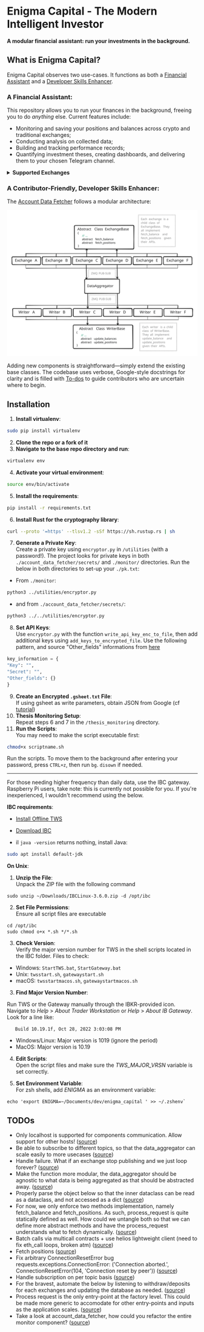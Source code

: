 # Enigma Capital - The Modern Intelligent Investor

**A modular financial assistant: run your investments in the background.**

## What is Enigma Capital?

Enigma Capital observes two use-cases. It functions as both a [Financial Assistant](#a-financial-assistant) and a [Developer Skills Enhancer](#a-contributor-friendly-developer-skills-honer).

### A Financial Assistant:

This repository allows you to run your finances in the background, freeing you to do _anything_ else. Current features include:

- Monitoring and saving your positions and balances across crypto and traditional exchanges;
- Conducting analysis on collected data;
- Building and tracking performance records;
- Quantifying investment theses, creating dashboards, and delivering them to your chosen Telegram channel.

<details>
  <summary><strong>Supported Exchanges</strong></summary>

  - Binance;
  - Bybit;
  - DYDX; 
  - Ethereum; 
  - Interactive Brokers; 
  - TradeStation;
  - FTX;
  - Kraken;
  - RootStock;

</details>

### A Contributor-Friendly, Developer Skills Enhancer:

The [Account Data Fetcher](./account_data_fetcher/) follows a modular architecture:

![Infrastructure](./readme_public/infrastructure_github.svg)

Adding new components is straightforward—simply extend the existing base classes. The codebase uses verbose, Google-style docstrings for clarity and is filled with [To-dos](#todos) to guide contributors who are uncertain where to begin.

## Installation

1. **Install virtualenv**:
```bash
sudo pip install virtualenv
```
2. **Clone the repo or a fork of it**
3. **Navigate to the base repo directory and run**:
```bash
virtualenv env
```
4. **Activate your virtual environment**: 
```bash
source env/bin/activate
```
5. **Install the requirements**: 
```bash
pip install -r requirements.txt
```
6. **Install Rust for the cryptography library**: 
```bash
curl --proto '=https' --tlsv1.2 -sSf https://sh.rustup.rs | sh
```
7. **Generate a Private Key**:   
Create a private key using `encryptor.py` in `/utilities` (with a password!). The project looks for private keys in both `./account_data_fetcher/secrets/` and `./monitor/` directories. Run the below in both directories to set-up your `./pk.txt`:  
- From `./monitor`:
```bash
python3 ../utilities/encryptor.py
```
- and from `./account_data_fetcher/secrets/`:
```bash
python3 ../../utilities/encryptor.py
```

8. **Set API Keys**:  
Use `encryptor.py` with the function `write_api_key_enc_to_file`, then add additional keys using `add_keys_to_encrypted_file`. Use the following pattern, and source "Other_fields" informations from [here](./account_data_fetcher/secrets/example_.api_enc.py)
```python
key_information = {
"Key": "",
"Secret": "",
"Other_fields": {}
}
```
9. **Create an Encrypted `.gsheet.txt` File**:  
If using gsheet as write parameters, obtain JSON from Google (cf [tutorial](https://medium.com/craftsmenltd/from-csv-to-google-sheet-using-python-ef097cb014f9))
10. **Thesis Monitoring Setup**:  
Repeat steps 6 and 7 in the `/thesis_monitoring` directory.
11. **Run the Scripts**:   
You may need to make the script executable first:
```bash
chmod+x scriptname.sh
```
Run the scripts. To move them to the background after entering your password, press `CTRL+z`, then run `bg`. `disown` if needed.

---


For those needing higher frequency than daily data, use the IBC gateway. Raspberry Pi users, take note: this is currently not possible for you. If you're inexperienced, I wouldn't recommend using the below.

**IBC requirements**:

- [Install Offline TWS](https://www.interactivebrokers.com/en/trading/tws-offline-installers.php)

- [Download IBC](https://github.com/IbcAlpha/IBC/releases)
- iI `java -version` returns nothing, install Java:
```bash
sudo apt install default-jdk
```

**On Unix**:  

1. **Unzip the File**:  
Unpack the ZIP file with the following command
```
sudo unzip ~/Downloads/IBCLinux-3.6.0.zip -d /opt/ibc
```
2. **Set File Permissions**:  
Ensure all script files are executable
```
cd /opt/ibc
sudo chmod o+x *.sh */*.sh
```
3. **Check Version**:  
Verify the major version number for TWS in the shell scripts located in the IBC folder. Files to check:
- Windows: `StartTWS.bat`, `StartGateway.bat`
- Unix: `twsstart.sh`, `gatewaystart.sh`
- macOS: `twsstartmacos.sh`, `gatewaystartmacos.sh`

3. **Find Major Version Number**:  

Run TWS or the Gateway manually through the IBKR-provided icon. Navigate to *Help* > *About Trader Workstation* or *Help* > *About IB Gateway*. Look for a line like:
```
   Build 10.19.1f, Oct 28, 2022 3:03:08 PM
```
- Windows/Linux: Major version is 1019 (ignore the period)
- MacOS: Major version is 10.19

4. **Edit Scripts**:    
Open the script files and make sure the *TWS_MAJOR_VRSN* variable is set correctly.

5. **Set Environment Variable**:    
For zsh shells, add *ENIGMA* as an environment variable:
```
echo 'export ENIGMA=~/Documents/dev/enigma_capital ' >> ~/.zshenv`
```     
    
 
 ## TODOs
- Only localhost is supported for components communication. Allow support for other hosts! ([source](https://github.com/SFYLL/enigma_capital/blob/master/account_data_fetcher/data_aggregator/data_aggregator.py#L227))
- Be able to subscribe to different topics, so that the data_aggregator can scale easily to more usecases ([source](https://github.com/SFYLL/enigma_capital/blob/master/account_data_fetcher/data_aggregator/data_aggregator.py#L288))
- Handle failure. What if an exchange stop publishing and we just loop forever? ([source](https://github.com/SFYLL/enigma_capital/blob/master/account_data_fetcher/data_aggregator/data_aggregator.py#L293))
- Make the function more modular, the data_aggregator should be agnostic to what data is being aggregated as that should be abstracted away. ([source](https://github.com/SFYLL/enigma_capital/blob/master/account_data_fetcher/data_aggregator/data_aggregator.py#L294))
- Properly parse the object below so that the inner dataclass can be read as a dataclass, and not accessed as a dict ([source](https://github.com/SFYLL/enigma_capital/blob/master/account_data_fetcher/data_aggregator/data_aggregator.py#L320))
- For now, we only enforce two methods implementation, namely fetch_balance and fetch_positions. As such, process_request is quite statically defined as well. How could we untangle both so that we can define more abstract methods and have the process_request understands what to fetch dynamically. ([source](https://github.com/SFYLL/enigma_capital/blob/master/account_data_fetcher/exchanges/exchange_base.py#L12))
- Batch calls via multicall contracts + use helios lightweight client (need to fix eth_call loops, broken atm) ([source](https://github.com/SFYLL/enigma_capital/blob/master/account_data_fetcher/exchanges/ethereum/data_fetcher.py#L42))
- Fetch positions ([source](https://github.com/SFYLL/enigma_capital/blob/master/account_data_fetcher/exchanges/ib_async/data_fetcher.py#L49))
- Fix arbitrary ConnectionResetError bug requests.exceptions.ConnectionError: ('Connection aborted.', ConnectionResetError(104, 'Connection reset by peer')) ([source](https://github.com/SFYLL/enigma_capital/blob/master/account_data_fetcher/exchanges/dydx/data_fetcher.py#L65))
- Handle subscription on per topic basis ([source](https://github.com/SFYLL/enigma_capital/blob/master/account_data_fetcher/writers/writer_base.py#L100))
- For the bravest, automate the below by listening to withdraw/deposits for each exchanges and updating the database as needed. ([source](https://github.com/SFYLL/enigma_capital/blob/master/account_data_fetcher/writers/deposit_and_withdraw_handler.py#L58))
- Process request is the only entry-point at the factory level. This could be made more generic to accomodate for other entry-points and inputs as the application scales. ([source](https://github.com/SFYLL/enigma_capital/blob/master/account_data_fetcher/launcher/process_factory_base.py#L43))
- Take a look at account_data_fetcher, how could you refactor the entire monitor component? ([source](https://github.com/SFYLL/enigma_capital/blob/master/monitor/runner.py#L20))